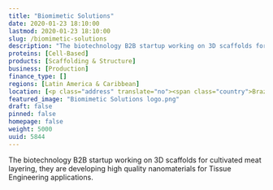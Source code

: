 ```yaml
---
title: "Biomimetic Solutions"
date: 2020-01-23 18:10:00
lastmod: 2020-01-23 18:10:00
slug: /biomimetic-solutions
description: "The biotechnology B2B startup working on 3D scaffolds for cultivated meat layering, they are developing high quality nanomaterials for Tissue Engineering applications."
proteins: [Cell-Based]
products: [Scaffolding & Structure]
business: [Production]
finance_type: []
regions: [Latin America & Caribbean]
location: [<p class="address" translate="no"><span class="country">Brazil</span></p>]
featured_image: "Biomimetic Solutions logo.png"
draft: false
pinned: false
homepage: false
weight: 5000
uuid: 5844
---
```

<p>The biotechnology B2B startup working on 3D scaffolds for cultivated meat layering, they are developing high quality nanomaterials for Tissue Engineering applications.</p>
